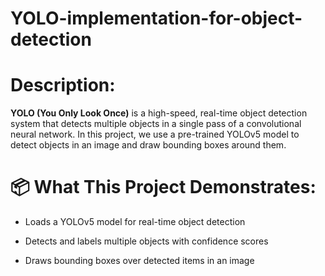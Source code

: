 # YOLO-implementation-for-object-detection

# Description:
**YOLO (You Only Look Once)** is a high-speed, real-time object detection system that detects multiple objects in a single pass of a convolutional neural network. In this project, we use a pre-trained YOLOv5 model to detect objects in an image and draw bounding boxes around them.

# 📦 What This Project Demonstrates:
* Loads a YOLOv5 model for real-time object detection

* Detects and labels multiple objects with confidence scores

* Draws bounding boxes over detected items in an image
